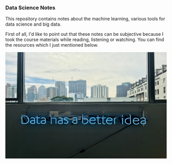 ### Data Science Notes

This repository contains notes about the machine learning, various tools for data science and big data.

First of all, I'd like to point out that these notes can be subjective because I took the course materials while
reading, listening or watching. You can find the resources which I just mentioned below.

![graph](images/data.jpg)




